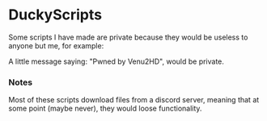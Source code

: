 # DuckyScripts
Some scripts I have made are private because they would be useless to anyone but me, for example:

A little message saying: "Pwned by Venu2HD", would be private.

### Notes
Most of these scripts download files from a discord server, meaning that at some point (maybe never), they would loose functionality.
